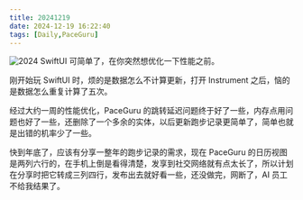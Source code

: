 ```yaml
---
title: 20241219
date: 2024-12-19 16:22:40
tags: [Daily,PaceGuru]
---
```

![2024](2024.jpg)
SwiftUI 可简单了，在你突然想优化一下性能之前。

刚开始玩 SwiftUI 时，烦的是数据怎么不计算更新，打开 Instrument 之后，恼的是数据怎么重复计算了五次。

经过大约一周的性能优化，PaceGuru 的跳转延迟问题终于好了一些，内存点用问题也好了一些，还删除了一个多余的实体，以后更新跑步记录更简单了，简单也就是出错的机率少了一些。

快到年底了，应该有分享一整年的跑步记录的需求，现在 PaceGuru 的日历视图是两列六行的，在手机上倒是看得清楚，发享到社交网络就有点太长了，所以计划在分享时把它转成三列四行，发布出去就好看一些，还没做完，网断了，AI 员工不给我结果了。